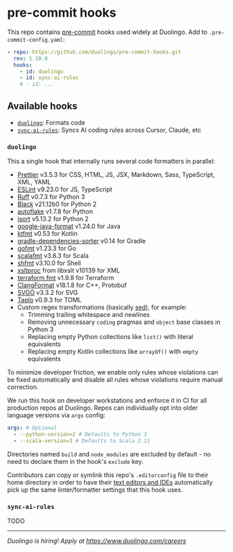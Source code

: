# pre-commit hooks

This repo contains [pre-commit](https://pre-commit.com/) hooks used widely at Duolingo. Add to `.pre-commit-config.yaml`:

```yaml
- repo: https://github.com/duolingo/pre-commit-hooks.git
  rev: 1.10.0
  hooks:
    - id: duolingo
    - id: sync-ai-rules
    # - id: ...
```

## Available hooks

- [`duolingo`](#duolingo): Formats code
- [`sync-ai-rules`](#sync-ai-rules): Syncs AI coding rules across Cursor, Claude, etc

### `duolingo`

This a single hook that internally runs several code formatters in parallel:

- [Prettier](https://github.com/prettier/prettier) v3.5.3 for CSS, HTML, JS, JSX, Markdown, Sass, TypeScript, XML, YAML
- [ESLint](https://eslint.org/) v9.23.0 for JS, TypeScript
- [Ruff](https://docs.astral.sh/ruff/) v0.7.3 for Python 3
- [Black](https://github.com/psf/black) v21.12b0 for Python 2
- [autoflake](https://github.com/myint/autoflake) v1.7.8 for Python <!-- TODO: Upgrade to v2+, restrict to Python 2, and reenable Ruff rule F401 once our Python 3 repos that were converted from Python 2 no longer use type hint comments: https://github.com/PyCQA/autoflake/issues/222#issuecomment-1419089254 -->
- [isort](https://github.com/PyCQA/isort) v5.13.2 for Python 2
- [google-java-format](https://github.com/google/google-java-format) v1.24.0 for Java
- [ktfmt](https://github.com/facebookincubator/ktfmt) v0.53 for Kotlin
- [gradle-dependencies-sorter](https://github.com/square/gradle-dependencies-sorter) v0.14 for Gradle
- [gofmt](https://pkg.go.dev/cmd/gofmt) v1.23.3 for Go
- [scalafmt](https://scalameta.org/scalafmt/) v3.8.3 for Scala
- [shfmt](https://github.com/mvdan/sh) v3.10.0 for Shell
- [xsltproc](http://www.xmlsoft.org/xslt/xsltproc.html) from libxslt v10139 for XML
- [terraform fmt](https://github.com/hashicorp/terraform) v1.9.8 for Terraform
- [ClangFormat](https://clang.llvm.org/docs/ClangFormat.html) v18.1.8 for C++, Protobuf
- [SVGO](https://github.com/svg/svgo) v3.3.2 for SVG
- [Taplo](https://taplo.tamasfe.dev/) v0.9.3 for TOML
- Custom regex transformations (basically [sed](https://en.wikipedia.org/wiki/Sed)), for example:
  - Trimming trailing whitespace and newlines
  - Removing unnecessary `coding` pragmas and `object` base classes in Python 3
  - Replacing empty Python collections like `list()` with literal equivalents
  - Replacing empty Kotlin collections like `arrayOf()` with `empty` equivalents

To minimize developer friction, we enable only rules whose violations can be fixed automatically and disable all rules whose violations require manual correction.

We run this hook on developer workstations and enforce it in CI for all production repos at Duolingo. Repos can individually opt into older language versions via `args` config:

```yaml
args: # Optional
  - --python-version=2 # Defaults to Python 3
  - --scala-version=3 # Defaults to Scala 2.12
```

Directories named `build` and `node_modules` are excluded by default - no need to declare them in the hook's `exclude` key.

Contributors can copy or symlink this repo's `.editorconfig` file to their home directory in order to have their [text editors and IDEs](https://editorconfig.org/) automatically pick up the same linter/formatter settings that this hook uses.

### `sync-ai-rules`

TODO

---

_Duolingo is hiring! Apply at https://www.duolingo.com/careers_
